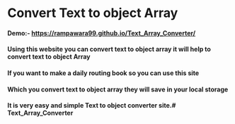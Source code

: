 # Convert Text to object Array

#### Demo:- https://rampawara99.github.io/Text_Array_Converter/
#### Using this website you can convert text to object array it will help to convert text to object Array
#### If you want to make a daily routing book so you can use this site
#### Which you convert text to object array they will save in your local storage
#### It is very easy and simple Text to object converter site.# Text_Array_Converter
